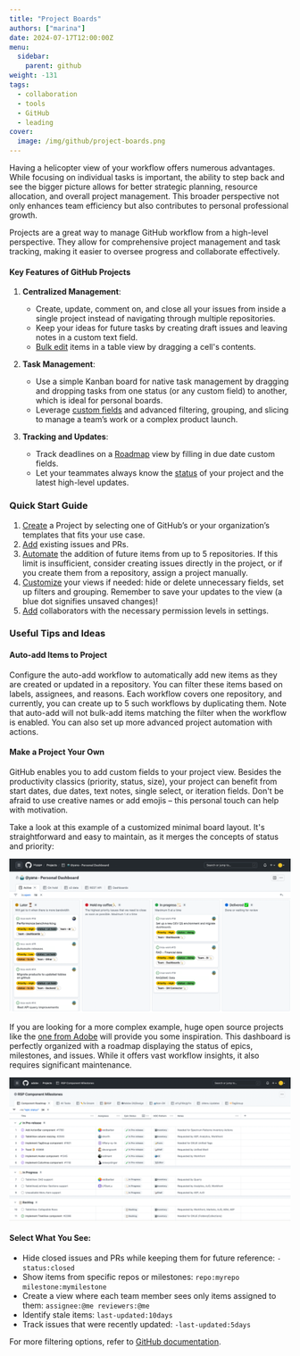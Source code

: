 ```yaml
---
title: "Project Boards"
authors: ["marina"]
date: 2024-07-17T12:00:00Z
menu:
  sidebar:
    parent: github
weight: -131
tags:
  - collaboration
  - tools
  - GitHub
  - leading
cover:
  image: /img/github/project-boards.png
---
```


Having a helicopter view of your workflow offers numerous advantages. While focusing on individual tasks is important, the ability to step back and see the bigger picture allows for better strategic planning, resource allocation, and overall project management. This broader perspective not only enhances team efficiency but also contributes to personal professional growth.

Projects are a great way to manage GitHub workflow from a high-level perspective. They allow for comprehensive project management and task tracking, making it easier to oversee progress and collaborate effectively.

#### Key Features of GitHub Projects

1. **Centralized Management**:

   - Create, update, comment on, and close all your issues from inside a single project instead of navigating through multiple repositories.
   - Keep your ideas for future tasks by creating draft issues and leaving notes in a custom text field.
   - [Bulk edit](https://github.blog/changelog/2023-04-06-github-issues-projects-april-6th-update/#t-rex-bulk-editing-in-tables) items in a table view by dragging a cell's contents.

2. **Task Management**:

   - Use a simple Kanban board for native task management by dragging and dropping tasks from one status (or any custom field) to another, which is ideal for personal boards.
   - Leverage [custom fields](https://docs.github.com/en/issues/planning-and-tracking-with-projects/understanding-fields) and advanced filtering, grouping, and slicing to manage a team’s work or a complex product launch.

3. **Tracking and Updates**:
   - Track deadlines on a [Roadmap](https://github.blog/changelog/2023-01-31-roadmap-in-projects-public-beta/) view by filling in due date custom fields.
   - Let your teammates always know the [status](https://github.blog/changelog/2024-01-18-github-issues-projects-project-status-updates-issues-side-panel/#green_circle-project-status-updates) of your project and the latest high-level updates.

### Quick Start Guide

1. [Create](https://docs.github.com/en/issues/planning-and-tracking-with-projects/learning-about-projects/quickstart-for-projects#creating-a-project) a Project by selecting one of GitHub’s or your organization’s templates that fits your use case.
2. [Add](https://docs.github.com/en/issues/planning-and-tracking-with-projects/managing-items-in-your-project/adding-items-to-your-project#searching-for-an-issue-or-pull-request) existing issues and PRs.
3. [Automate](https://docs.github.com/en/issues/planning-and-tracking-with-projects/automating-your-project/adding-items-automatically) the addition of future items from up to 5 repositories. If this limit is insufficient, consider creating issues directly in the project, or if you create them from a repository, assign a project manually.
4. [Customize](https://docs.github.com/en/issues/planning-and-tracking-with-projects/customizing-views-in-your-project/customizing-the-table-layout) your views if needed: hide or delete unnecessary fields, set up filters and grouping. Remember to save your updates to the view (a blue dot signifies unsaved changes)!
5. [Add](https://docs.github.com/en/issues/planning-and-tracking-with-projects/managing-your-project/managing-access-to-your-projects#managing-access-for-teams-and-individual-members-of-your-organization) collaborators with the necessary permission levels in settings.

### Useful Tips and Ideas

#### Auto-add Items to Project

Configure the auto-add workflow to automatically add new items as they are created or updated in a repository. You can filter these items based on labels, assignees, and reasons. Each workflow covers one repository, and currently, you can create up to 5 such workflows by duplicating them. Note that auto-add will not bulk-add items matching the filter when the workflow is enabled. You can also set up more advanced project automation with actions.

#### Make a Project Your Own

GitHub enables you to add custom fields to your project view. Besides the productivity classics (priority, status, size), your project can benefit from start dates, due dates, text notes, single select, or iteration fields. Don't be afraid to use creative names or add emojis – this personal touch can help with motivation.

Take a look at this example of a customized minimal board layout. It's straightforward and easy to maintain, as it merges the concepts of status and priority:

![Example](/img/project-boards/yana-dash.png)

If you are looking for a more complex example, huge open source projects like the [one from Adobe](https://github.com/orgs/adobe/projects/19/views/18) will provide you some inspiration. This dashboard is perfectly organized with a roadmap displaying the status of epics, milestones, and issues. While it offers vast workflow insights, it also requires significant maintenance.

![Example3](/img/project-boards/adobe.png)

#### Select What You See:

- Hide closed issues and PRs while keeping them for future reference: `-status:closed`
- Show items from specific repos or milestones: `repo:myrepo milestone:mymilestone`
- Create a view where each team member sees only items assigned to them: `assignee:@me reviewers:@me`
- Identify stale items: `last-updated:10days`
- Track issues that were recently updated: `-last-updated:5days`

For more filtering options, refer to [GitHub documentation](https://docs.github.com/en/issues/planning-and-tracking-with-projects/customizing-views-in-your-project/filtering-projects).
